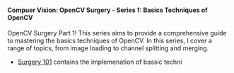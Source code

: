#### Compuer Vision: OpenCV Surgery - Series 1: Basics Techniques of OpenCV

OpenCV Surgery Part 1! This series aims to provide a comprehensive guide to mastering the basics techniques of OpenCV. In this series, I cover a range of topics, from image loading to channel splitting and merging.

* [Surgery 101](https://github.com/mohdsaadoon/ComputerVision/blob/main/OpenCV-Surgery-Part-1/OpenCV_Surgery_101.ipynb) contains the implemenation of bassic techni

